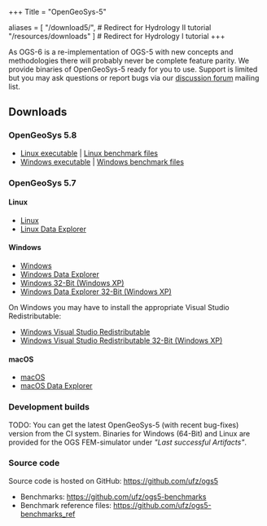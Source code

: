 +++
Title = "OpenGeoSys-5"

aliases = [ "/download5/",           # Redirect for Hydrology II tutorial
            "/resources/downloads" ] # Redirect for Hydrology I tutorial
+++

As OGS-6 is a re-implementation of OGS-5 with new concepts and methodologies there will probably never be complete feature parity. We provide binaries of OpenGeoSys-5 ready for you to use. Support is limited but you may ask questions or report bugs via our [discussion forum](https://discourse.opengeosys.org/tags/ogs5) mailing list.

## Downloads

### OpenGeoSys 5.8

- [Linux executable](https://vip.s3.ufz.de/ogs/public/binaries/ogs5/ogs-5.8-Linux-2.6.32-754.3.5.el6.x86_64-x64.tar.gz) | [Linux benchmark files](https://github.com/ufz/ogs5-benchmarks/archive/5.8.tar.gz)
- [Windows executable](https://vip.s3.ufz.de/ogs/public/binaries/ogs5/ogs-5.8-Windows-x64.zip) | [Windows benchmark files](https://vip.s3.ufz.de/ogs/public/binaries/ogs5/ogs-5.8-benchmarks-win.zip)

### OpenGeoSys 5.7

#### Linux

- [Linux](https://vip.s3.ufz.de/ogs/public/binaries/ogs5/ogs-5.7.0-Linux-2.6.32-573.8.1.el6.x86_64-x64.tar.gz)
- [Linux Data Explorer](https://vip.s3.ufz.de/ogs/public/binaries/ogs5/ogs5-data_explorer-x64-linux.tar.gz)

#### Windows

- [Windows](https://vip.s3.ufz.de/ogs/public/binaries/ogs5/ogs-5.7.0-Windows-6.1.7601-x64.zip)
- [Windows Data Explorer](https://vip.s3.ufz.de/ogs/public/binaries/ogs5/ogs5-data_explorer-x64.zip)
- [Windows 32-Bit (Windows XP)](https://vip.s3.ufz.de/ogs/public/binaries/ogs5/ogs-5.7.0-Windows-6.1.7601-x32.zip)
- [Windows Data Explorer 32-Bit (Windows XP)](https://vip.s3.ufz.de/ogs/public/binaries/ogs5/ogs5-data_explorer-x32.zip)

On Windows you may have to install the appropriate Visual Studio Redistributable:

- [Windows Visual Studio Redistributable](https://vip.s3.ufz.de/ogs/public/binaries/ogs5/vcredist_x64.exe)
- [Windows Visual Studio Redistributable 32-Bit (Windows XP)](https://vip.s3.ufz.de/ogs/public/binaries/ogs5/vcredist_x86.exe)

#### macOS

- [macOS](https://vip.s3.ufz.de/ogs/public/binaries/ogs5/ogs-5.7.0-Darwin-15.2.0-x64.tar.gz)
- [macOS Data Explorer](https://vip.s3.ufz.de/ogs/public/binaries/ogs5/ogs5-data_explorer-x64-mac.dmg)

### Development builds

TODO: You can get the latest OpenGeoSys-5 (with recent bug-fixes) version from the CI system. Binaries for Windows (64-Bit) and Linux are provided for the OGS FEM-simulator under *"Last successful Artifacts"*.

### Source code

Source code is hosted on GitHub: <https://github.com/ufz/ogs5>

- Benchmarks: <https://github.com/ufz/ogs5-benchmarks>
- Benchmark reference files: <https://github.com/ufz/ogs5-benchmarks_ref>
